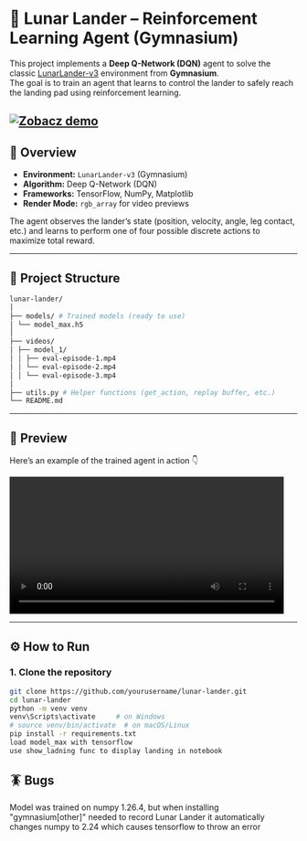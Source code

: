 # 🚀 Lunar Lander – Reinforcement Learning Agent (Gymnasium)

This project implements a **Deep Q-Network (DQN)** agent to solve the classic [LunarLander-v3](https://gymnasium.farama.org/environments/box2d/lunar_lander/) environment from **Gymnasium**.  
The goal is to train an agent that learns to control the lander to safely reach the landing pad using reinforcement learning.

[![Zobacz demo](https://img.youtube.com/vi/GvOSRJf_hhw/maxresdefault.jpg)](https://www.youtube.com/watch?v=GvOSRJf_hhw)
---

## 🧠 Overview

- **Environment:** `LunarLander-v3` (Gymnasium)
- **Algorithm:** Deep Q-Network (DQN)
- **Frameworks:** TensorFlow, NumPy, Matplotlib
- **Render Mode:** `rgb_array` for video previews

The agent observes the lander’s state (position, velocity, angle, leg contact, etc.) and learns to perform one of four possible discrete actions to maximize total reward.

---

## 📁 Project Structure 
```bash
lunar-lander/
│
├── models/ # Trained models (ready to use)
│ └── model_max.h5
│
├── videos/
│ ├── model_1/
│ │ ├── eval-episode-1.mp4
│ │ └── eval-episode-2.mp4
│ │ └── eval-episode-3.mp4
│
├── utils.py # Helper functions (get_action, replay buffer, etc.)
└── README.md
```
---

## 🎥 Preview

Here’s an example of the trained agent in action 👇  

<video src="videos/model_1/eval-episode-2.mp4" controls width="480"></video>

---

## ⚙️ How to Run

### 1. Clone the repository
```bash
git clone https://github.com/yourusername/lunar-lander.git
cd lunar-lander
python -m venv venv
venv\Scripts\activate     # on Windows
# source venv/bin/activate  # on macOS/Linux
pip install -r requirements.txt
load model_max with tensorflow
use show_ladning func to display landing in notebook
```
## 🪳 Bugs
Model was trained on numpy 1.26.4, but when installing "gymnasium[other]" needed to record Lunar Lander it automatically
changes numpy to 2.24 which causes tensorflow to throw an error
